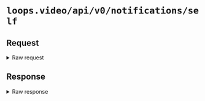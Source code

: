 # `loops.video/api/v0/notifications/self`

## Request

<details>
<summary>Raw request</summary>
<pre>
GET https://loops.video/api/v0/notifications/self HTTP/1.1
Authorization: Bearer [[ redacted ]]
Host: loops.video
</pre>
</details>

## Response

<details>
<summary>Raw response</summary>
<pre>
200 OK
date: Wed, 06 Nov 2024 02:34:07 GMT
content-type: application/json
transfer-encoding: chunked
connection: keep-alive
vary: Accept-Encoding
cache-control: no-cache, private
access-control-allow-origin: *
x-frame-options: SAMEORIGIN
x-xss-protection: 1; mode=block
x-content-type-options: nosniff
cf-cache-status: DYNAMIC
report-to: {"endpoints":[{"url":"https:\/\/a.nel.cloudflare.com\/report\/v4?s=kyYGSQ3NZvhQAOMS6LXEdt4JfNqpuEplR5Fih1x3AdPZeYPsPQZRyDLn8igvLmEr0XPToJRxJDdKD1gUINMFtBHSVVTWeLKJsf2%2FrErWsZ5lFprYwHx0FnIp4wYCAeuD0CBHRm7z%2B4iYJw%3D%3D"}],"group":"cf-nel","max_age":604800}
nel: {"success_fraction":0,"report_to":"cf-nel","max_age":604800}
server: cloudflare
cf-ray: 8de1aec45a779760-FRA
alt-svc: h3=":443"; ma=86400
server-timing: cfL4;desc="?proto=TCP&rtt=21466&sent=5&recv=5&lost=0&retrans=0&sent_bytes=2809&recv_bytes=657&delivery_rate=205355&cwnd=249&unsent_bytes=0&cid=c39d7f30e42487ce&ts=327&x=0"

{
  "data": [
    {
      "id": "5638",
      "type": "video.like",
      "video_id": "80269331673518080",
      "video_thumbnail": "https://loopsusercontent.com/videos/80229455741718528/80269331673518080/jB2b015vpk4fGFp0BvgWSkFNlG5v8fDFNJBWU3GZ.jpg",
      "actor": {
        "id": "79162100718637056",
        "name": "Greg Clarke",
        "username": "greg",
        "avatar": "https://loopsusercontent.com/avatars/79162100718637056/v0.jpg"
      },
      "created_at": "2024-11-05T01:02:25.000000Z"
    },
    {
      "id": "5624",
      "type": "video.like",
      "video_id": "80269331673518080",
      "video_thumbnail": "https://loopsusercontent.com/videos/80229455741718528/80269331673518080/jB2b015vpk4fGFp0BvgWSkFNlG5v8fDFNJBWU3GZ.jpg",
      "actor": {
        "id": "80018688148901888",
        "name": "Bradley",
        "username": "Bradley",
        "avatar": "https://pxscdn.com/cache/avatars/default.jpg"
      },
      "created_at": "2024-11-05T00:59:05.000000Z"
    }
  ],
  "links": {
    "first": null,
    "last": null,
    "prev": null,
    "next": null
  },
  "meta": {
    "path": "https://loops.video/api/v0/notifications/self",
    "per_page": 20,
    "next_cursor": null,
    "prev_cursor": null
  }
}
</pre>
</details>